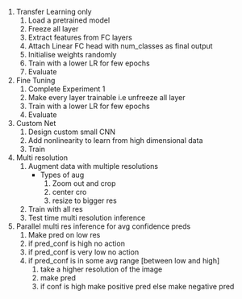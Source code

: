 1. Transfer Learning only
    1. Load a pretrained model
    2. Freeze all layer
    3. Extract features from FC layers
    4. Attach Linear FC head with num_classes as final output
    5. Initialise weights randomly
    6. Train with a lower LR for few epochs
    7. Evaluate
2. Fine Tuning
    1. Complete Experiment 1
    2. Make every layer trainable i.e unfreeze all layer
    3. Train with a lower LR for few epochs
    4. Evaluate
3. Custom Net
    1. Design custom small CNN
    2. Add nonlinearity to learn from high dimensional data
    3. Train
4. Multi resolution
    1. Augment data with multiple resolutions
        - Types of aug
            1. Zoom out and crop
            2. center cro
            3. resize to bigger res
    2. Train with all res
    3. Test time multi resolution inference
5. Parallel multi res inference for avg confidence preds
    1. Make pred on low res
    2. if pred_conf is high no action
    3. if pred_conf is very low no action
    4. if pred_conf is in some avg range [between low and high]
        1. take a higher resolution of the image
        2. make pred
        3. if conf is high make positive pred else make negative pred